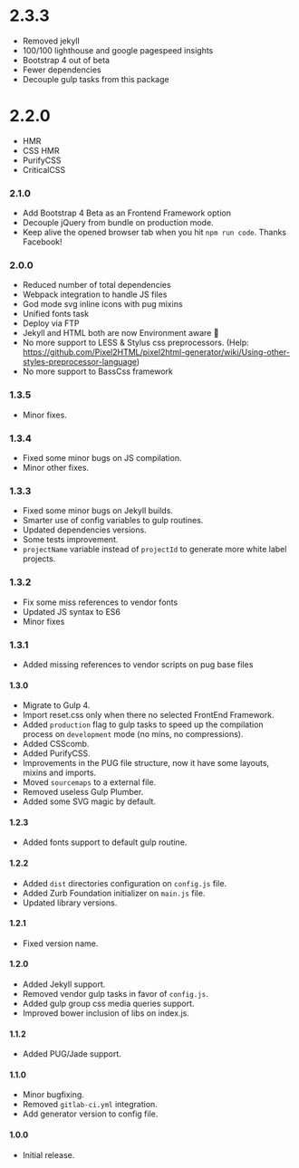 # 2.3.3
- Removed jekyll
- 100/100 lighthouse and google pagespeed insights
- Bootstrap 4 out of beta
- Fewer dependencies
- Decouple gulp tasks from this package

# 2.2.0
- HMR
- CSS HMR
- PurifyCSS
- CriticalCSS

### 2.1.0
- Add Bootstrap 4 Beta as an Frontend Framework option
- Decouple jQuery from bundle on production mode.
- Keep alive the opened browser tab when you hit `npm run code`. Thanks Facebook!



### 2.0.0
- Reduced number of total dependencies
- Webpack integration to handle JS files
- God mode svg inline icons with pug mixins
- Unified fonts task
- Deploy via FTP
- Jekyll and HTML both are now Environment aware 💅
- No more support to LESS & Stylus css preprocessors. (Help: https://github.com/Pixel2HTML/pixel2html-generator/wiki/Using-other-styles-preprocessor-language)
- No more support to BassCss framework

### 1.3.5
- Minor fixes.

### 1.3.4
- Fixed some minor bugs on JS compilation.
- Minor other fixes.

### 1.3.3
- Fixed some minor bugs on Jekyll builds.
- Smarter use of config variables to gulp routines.
- Updated dependencies versions.
- Some tests improvement.
- `projectName` variable instead of `projectId` to generate more white label projects.

### 1.3.2
- Fix some miss references to vendor fonts
- Updated JS syntax to ES6
- Minor fixes

### 1.3.1
- Added missing references to vendor scripts on pug base files

#### 1.3.0
- Migrate to Gulp 4.
- Import reset.css only when there no selected FrontEnd Framework.
- Added `production` flag to gulp tasks to speed up the compilation process on `development` mode (no mins, no compressions).
- Added CSScomb.
- Added PurifyCSS.
- Improvements in the PUG file structure, now it have some layouts, mixins and imports.
- Moved `sourcemaps` to a external file.
- Removed useless Gulp Plumber.
- Added some SVG magic by default.

#### 1.2.3
- Added fonts support to default gulp routine.

#### 1.2.2
- Added `dist` directories configuration on `config.js` file.
- Added Zurb Foundation initializer on `main.js` file.
- Updated library versions.

#### 1.2.1
- Fixed version name.

#### 1.2.0
- Added Jekyll support.
- Removed vendor gulp tasks in favor of `config.js`.
- Added gulp group css media queries support.
- Improved bower inclusion of libs on index.js.

#### 1.1.2
- Added PUG/Jade support.

#### 1.1.0
- Minor bugfixing.
- Removed `gitlab-ci.yml` integration.
- Add generator version to config file.

#### 1.0.0
- Initial release.
